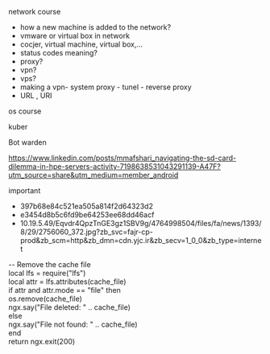 network course
- how a new machine is added to the network? 
- vmware or virtual box in network
- cocjer, virtual machine, virtual box,...
- status codes meaning? 
- proxy?
- vpn?
- vps?
- making a vpn- system proxy - tunel - reverse proxy
- URL , URI

os course

kuber

Bot warden

https://www.linkedin.com/posts/mmafshari_navigating-the-sd-card-dilemma-in-hpe-servers-activity-7198638531043291139-A47F?utm_source=share&utm_medium=member_android


important

- 397b68e84c521ea505a814f2d64323d2
- e3454d8b5c6fd9be64253ee68dd46acf
- 10.19.5.49/Eqvdr4QpzTnGE3gz1SBV9g/4764998504/files/fa/news/1393/8/29/2756060_372.jpg?zb_svc=fajr-cp-prod&zb_scm=http&zb_dmn=cdn.yjc.ir&zb_secv=1_0_0&zb_type=internet



-- Remove the cache file  
local lfs = require("lfs")  
local attr = lfs.attributes(cache_file)  
if attr and attr.mode == "file" then  
    os.remove(cache_file)  
    ngx.say("File deleted: " .. cache_file)  
else  
    ngx.say("File not found: " .. cache_file)  
end  
return ngx.exit(200)